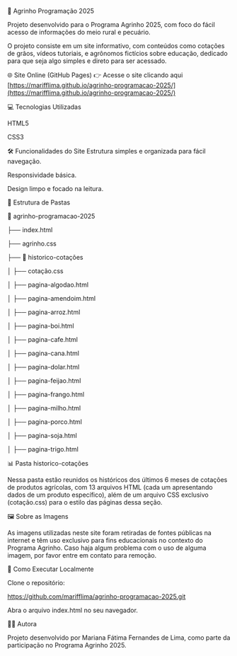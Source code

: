 🌱 Agrinho Programação 2025

Projeto desenvolvido para o Programa Agrinho 2025, com foco do fácil acesso de informações do meio rural e pecuário.

O projeto consiste em um site informativo, com conteúdos como cotações de grãos, vídeos tutoriais, e agrônomos fictícios sobre educação, dedicado para que seja algo simples e direto para ser acessado.


🌐 Site Online (GitHub Pages)
👉 Acesse o site clicando aqui
[https://marifflima.github.io/agrinho-programacao-2025/](https://marifflima.github.io/agrinho-programacao-2025/)


💻 Tecnologias Utilizadas

HTML5

CSS3


🛠️ Funcionalidades do Site
Estrutura simples e organizada para fácil navegação.

Responsividade básica.

Design limpo e focado na leitura.


📂 Estrutura de Pastas

📁 agrinho-programacao-2025

├── index.html

├── agrinho.css

   ├── 📁 historico-cotações

   │   ├── cotação.css

   │   ├── pagina-algodao.html

   │   ├── pagina-amendoim.html

   │   ├── pagina-arroz.html

   │   ├── pagina-boi.html

   │   ├── pagina-cafe.html

   │   ├── pagina-cana.html

   │   ├── pagina-dolar.html

   │   ├── pagina-feijao.html

   │   ├── pagina-frango.html

   │   ├── pagina-milho.html

   │   ├── pagina-porco.html

   │   ├── pagina-soja.html

   │   ├── pagina-trigo.html



📊 Pasta historico-cotações

Nessa pasta estão reunidos os históricos dos últimos 6 meses de cotações de produtos agrícolas, com 13 arquivos HTML (cada um apresentando dados de um produto específico), além de um arquivo CSS exclusivo (cotação.css) para o estilo das páginas dessa seção.

🖼️ Sobre as Imagens

As imagens utilizadas neste site foram retiradas de fontes públicas na internet e têm uso exclusivo para fins educacionais no contexto do Programa Agrinho. Caso haja algum problema com o uso de alguma imagem, por favor entre em contato para remoção.

🌟 Como Executar Localmente

Clone o repositório:

https://github.com/marifflima/agrinho-programacao-2025.git

Abra o arquivo index.html no seu navegador.

👩‍💻 Autora

Projeto desenvolvido por Mariana Fátima Fernandes de Lima, como parte da participação no Programa Agrinho 2025.
